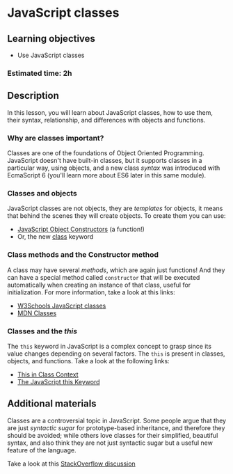 # JavaScript classes

## Learning objectives
- Use JavaScript classes

### Estimated time: 2h

## Description 

In this lesson, you will learn about JavaScript classes, how to use them, their syntax, relationship, and differences with objects and functions.

### Why are classes important?

Classes are one of the foundations of Object Oriented Programming. JavaScript doesn't have built-in classes, but it supports classes in a particular way, using objects, and a new class *syntax* was introduced with EcmaScript 6 (you'll learn more about ES6 later in this same module).

### Classes and objects

JavaScript classes are not objects, they are *templates* for objects, it means that behind the scenes they will create objects. To create them you can use:
- [JavaScript Object Constructors](https://www.w3schools.com/JS/js_object_constructors.asp) (a function!)
- Or, the new [class](https://developer.mozilla.org/en-US/docs/Web/JavaScript/Reference/Classes) keyword

### Class methods and the Constructor method

A class may have several *methods*, which are again just functions! And they can have a special method called `constructor` that will be executed automatically when creating an instance of that class, useful for initialization. For more information, take a look at this links:

- [W3Schools JavaScript classes](https://www.w3schools.com/js/js_classes.asp)
- [MDN Classes](https://developer.mozilla.org/en-US/docs/Web/JavaScript/Reference/Classes#constructor)


### Classes and the *this*

The `this` keyword in JavaScript is a complex concept to grasp since its value changes depending on several factors. The `this` is present in classes, objects, and functions. Take a look at the following links:

- [This in Class Context](https://developer.mozilla.org/en-US/docs/Web/JavaScript/Reference/Operators/this#class_context)
- [The JavaScript this Keyword](https://www.w3schools.com/Js/js_this.asp)

## Additional materials

Classes are a controversial topic in JavaScript. Some people argue that they are just *syntactic sugar* for prototype-based inheritance, and therefore they should be avoided; while others love classes for their simplified, beautiful syntax, and also think they are not just syntactic sugar but a useful new feature of the language.

Take a look at this [StackOverflow discussion](https://stackoverflow.com/questions/36419713/are-es6-classes-just-syntactic-sugar-for-the-prototypal-pattern-in-javascript)